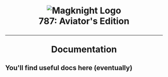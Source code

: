 <h1 align="center">
<img src="https://https://flamboyant-mccarthy-ce7e97.netlify.com/docs/assets/images/branding/logoGithub.png" alt="Magknight Logo">
<br><b>787</b>: Aviator's Edition<hr>Documentation
</h1>

<h2>You'll find useful docs here (eventually)</h2>
